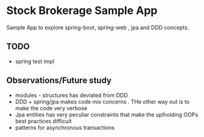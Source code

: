 # Stock Brokerage Sample App

Sample App to explore spring-boot, spring-web , jpa and DDD concepts.

## TODO
- spring test impl

## Observations/Future study
- modules - structures has deviated from DDD
- DDD + spring/jpa makes code mix concerns . THe other way out is to make the code very verbose
- Jpa entities has very peculiar constraints that make the uplholding OOPs best practices difficult
- patterns for asynchronous transactions
